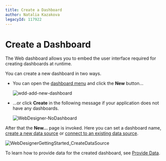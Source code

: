 ```yaml
---
title: Create a Dashboard
author: Natalia Kazakova
legacyId: 117922
---
```

# Create a Dashboard
The Web dashboard allows you to embed the user interface required for creating dashboards at runtime.

You can create a new dashboard in two ways.
* You can open the [dashboard menu](ui-elements/dashboard-menu.md) and click the **New** button...
	
	![wdd-add-new-dashboard](../../images/img125471.png)
* ...or click **Create** in the following message if your application does not have any dashboards.
	
	![WebDesigner-NoDashboard](../../images/img122617.png)

After that the **New...** page is invoked. Here you can set a dashboard name, [create a new data source](provide-data/create-a-new-data-source.md) or [connect to an existing data source](provide-data/connect-to-an-existing-data-source.md).

![WebDesignerGettingStarted_CreateDataSource](../../images/img123741.png)

To learn how to provide data for the created dashboard, see [Provide Data](provide-data.md).